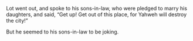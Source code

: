 Lot went out, and spoke to his sons-in-law, who were pledged to marry his daughters, and said, “Get up! Get out of this place, for Yahweh will destroy the city!”

But he seemed to his sons-in-law to be joking.
